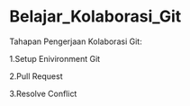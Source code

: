 # Belajar_Kolaborasi_Git
 Tahapan Pengerjaan Kolaborasi Git:
 
1.Setup Enivironment Git

2.Pull Request

3.Resolve Conflict
